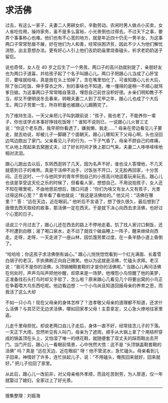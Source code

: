 # 求活佛

过去，有这么一家子，夫妻二人男耕女织，辛勤劳动。农闲时男人做点小买卖，女人省吃俭用，操持家务，虽不是多么富裕，小光景倒也过得去。不过天下之事，要弄个事事称心也难。他们也有不心宽的地方，就是年近四十仍无一男半女，为这事两口子常常愁眉不展，好在他们为人和善，经常扶困济贫，因此不少人为他们解忧消愁，出主意想办法。更有好心人引上他们去奶奶庙里烧香磕头，祈求老奶奶送子留后。

说也奇怪，女人在 40 岁之后生了一个男孩，两口子的高兴劲就别提了，亲朋好友也为两口子道喜，并给孩子起了个名子叫跟心儿。两口子把跟心儿当成了心肝宝贝，要啥就给啥，真是放在头上怕掉了，含在嘴里怕化了。可谁知跟心儿长大后，除了张口吃饭、伸手穿衣之外，别的事啥也不知道，唯一懂得的是稍一不顺心就骂爹日娘。为这事两口子常常暗自落泪，埋怨自己前世没积好德。乡亲们明知教子不当，却又不便明说冬去春来，转眼夫妻二人到了花甲之年，跟心儿也成了个大后生。两口子劳累一生，所存积蓄也被跟心儿踢腾完了。

为了维持生活，一天父亲把儿子叫到跟前说：“孩子，我也老了，不能养你一辈子，你也该学点本事好挣钱吃饭呀！” 谁知不说则已，一说跟心儿火冒三丈说：“你这个老东西，我早把你看透了，嫌我懒，我走……” 母亲在旁边看见儿子要走，就去劝说，却被儿子一脚踢了个面朝天。跟心儿哪知天下父母心啊，头也没回边骂边跑出了家门。父亲看见儿子的行为，一下子气昏了。母亲不顾自己的疼痛，忙从地上爬起来去窝圈丈夫，过了好长时间才换上那口气来。夫妻二人哆哆嗦嗦地相对流泪。

跟心儿跑出去以后，东转西逛转了几天，因为名声不好，谁也没人答理他，不几天就感到日子的难熬。真是干活伸不出手，讨饭张不开口，又无脸再回家，十分苦闷。正在这时，一个与他同岁的青年怀抱自己的小孩高兴地逗着玩来玩去。跟心儿也该是享受这天伦之乐的时候了，但看看人家，想想自己，不用说抱孩子，女人还不知在哪里呢，不由地思前想后，随口问道：“你们为啥又有女人又有孩子，光景过得这样心宽？” 青年看了看他就说：“我这是活佛给的。” 他又问：“活佛在哪里？” 答：“远在天边，近在眼前。” 他听后不言语了，想了很久很久，最后想到了唐僧去西天取经的故事，那活佛一定在西天。于是就下决心向西去求活佛，也好过个心宽的日子。

话说三个月过去了，跟心儿还在西去的路上不停地走着。饥了找人家讨口剩饭，还不时遭到白眼；渴了喝口泉水，走不动了就找个破庙睡上一阵子，醒来继续向西走。走呀，走呀，一天走进了一座山林，因饥饿劳累过度，在一条羊肠小道上昏倒了。

“哈哈哈；你这孩子求活佛倒有诚心。” 跟心儿恍恍惚惚看到一个红光满面、长着雪白胡子的老汉，手执佛刷正向自己微笑。他以为这就是活佛，忙磕头求拜。老汉说：“我可不是你的活佛，头顶锅帽鞋套鞋的才是你的活佛呢。” 当跟心儿再问活佛在何处时，声声鸟叫声把他吵醒，却原来是一场梦。他埋怨小鸟惊醒了他的美梦，正准备找石头打鸟时却又手软了，怎么啦？原来跟心几看见几个将要出窝的小鸟正在争着喂大鸟东西吃呢。他边看边想：一个小鸟尚且知道回报母亲的养育之恩，而我活了这么大却

不如一只小鸟！现在父母亲的身体怎样了？连孝敬父母亲的道理都不知道，还求什么活佛？与其茫茫无边求活佛，哪如回家孝父母！主意拿定，又心急火燎地往家里返。

儿走千里母担忧。却说老两口自儿子走后，身体一直不好，经常挂念儿子的下落。一天正下大雨，忽然听见有人叫门，母亲为了遮雨，顺手从大锅上拿了个用桔杆穿成的锅盖顶在头上，又怕湿了唯一的绣花鞋，就随便套了双丈夫的踩雨鞋出去开门。当门开后，跟心儿一看眼前情景，心中恍然大悟：这不是 “头顶锅盖鞋套鞋的活佛” 吗？真是 “远在天边、近在眼前” 呀！他不管泥水，急忙磕头。母亲看到儿子回来，神情好了许多，连忙扶起儿子，说：“不用磕头，俺孩回来就好，回来就好。” 把儿子拉回了家里。

从此后，跟心儿一改前非，对父母亲格外孝顺，而且吃苦耐劳，为人厚道，仅一年就娶过了媳妇，全家过上了好光景。

---

搜集整理：刘振海
